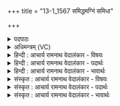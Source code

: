 +++
title = "13-1_1567 समिद्धमग्निं समिधा"

+++
<details><summary>पदपाठः</summary>

स꣡मि꣢꣯द्धम्। सम्। इ꣣द्धम्। अग्नि꣢म्। स꣣मि꣡धा꣢। स꣣म्। इ꣡धा꣢꣯। गि꣣रा꣢। गृ꣣णे। शु꣣चि꣢꣯म्। पा꣣वक꣢म्। पु꣣रः꣢। अ꣣ध्वरे꣢। ध्रु꣣व꣢म्। वि꣡प्र꣢꣯म्। वि। प्र꣣म्। हो꣡ता꣢꣯रम्। पु꣣रुवा꣡र꣢म्। पु꣣रु। वा꣡र꣢꣯म्। अ꣣द्रु꣡ह꣢म्। अ꣣। द्रु꣡ह꣢꣯म्। क꣣वि꣢म्। सु꣣म्नैः꣢। ई꣣महे। जात꣡वे꣢दसम्। जा꣣त꣢। वे꣣दसम्। १५६७।
</details>

<details><summary>अधिमन्त्रम् (VC)</summary>

- अग्निः
- भरद्वाजो बार्हस्पत्यो वीतहव्य आङ्गिरसो वा
- जगती
- निषादः
</details>

<details><summary>हिन्दी : आचार्य रामनाथ वेदालंकार - विषयः</summary>

प्रथम मन्त्र में जगदीश्वर के गुणों का वर्णन है।
</details>

<details><summary>हिन्दी : आचार्य रामनाथ वेदालंकार - पदार्थः</summary>

पदार्थान्वयभाषाः -  (समिद्धम्) तेजस्वी (अग्निम्) अग्रनायक जगदीश्वर की (समिधा गिरा) तेजोमयी वाणी से, मैं (गृणे) स्तुति करता हूँ। (शुचिम्) पवित्र, (पावकम्) पवित्रकर्ता (पुरः) सामने (अध्वरे) उपासना-यज्ञ में (ध्रुवम्) स्थिररूप में विद्यमान, (विप्रम्) विशेषरूप से पूर्णता प्रदान करनेवाले, (होतारम्) सुख आदि देनेवाले, (पुरुवारम्) बहुत वरणीय अथवा बहुत से दोषों का निवारण करनेवाले, (कविम्) क्रान्तद्रष्टा, मेधावी, (जातवेदसम्) सर्वज्ञ, सर्वव्यापक जगदीश्वर से हम (सुम्नैः) सुखकारी स्तोत्रों के द्वारा (ईमहे) याचना करते हैं ॥१॥ यहाँ विशेषणों के साभिप्राय होने से परिकर अलङ्कार है ॥१॥
</details>

<details><summary>हिन्दी : आचार्य रामनाथ वेदालंकार - भावार्थः</summary>

भावार्थभाषाः -  जो तेजस्वी, पवित्र, पवित्रकर्ता, स्थिर, छिद्रों को भरनेवाला, सद्गुणों का दाता, दुर्गुणों को दूर करनेवाला, भक्तवत्सल, क्रान्तद्रष्टा, सर्वज्ञ सर्वान्तर्यामी परमेश्वर है, उसका श्रद्धा से सबको भजन करना चाहिए और उससे सद्गुणों की याचना करनी चाहिए ॥१॥
</details>

<details><summary>संस्कृत : आचार्य रामनाथ वेदालंकार - विषयः</summary>

तत्रादौ जगदीश्वरस्य गुणान् कीर्तयति।
</details>

<details><summary>संस्कृत : आचार्य रामनाथ वेदालंकार - पदार्थः</summary>

पदार्थान्वयभाषाः -  (समिद्धम्) प्रदीप्तम्, तेजोमयम् (अग्निम्) अग्रनायकं जगदीश्वरम् (समिधा गिरा) प्रदीप्तया तेजोमय्या वाचा (गृणे) स्तौमि। (शुचिम्) पवित्रम्, (पावकम्) पवित्रकर्तारम्, (पुरः) समक्षम् (अध्वरे) उपासनायज्ञे (ध्रुवम्) स्थिरतया विद्यमानम्, (विप्रम्) विशेषेण पूरयितारम्, (होतारम्) सुखादीनां दातारम्, (पुरुवारम्) बहुवरणीयानां पुरूणां बहूनां दोषाणां निवारकं वा, (अद्रुहम्) अद्रोग्धारम्, (कविम्) क्रान्तदर्शनं मेधाविनम्, (जातवेदसम्) सर्वज्ञं सर्वव्यापिनं जगदीश्वरम्, वयम् (सुम्नैः) सुखकरैः स्तोत्रैः (ईमहे) याचामहे ॥१॥२ अत्र विशेषणानां साभिप्रायत्वात् परिकरालङ्कारः ॥१॥
</details>

<details><summary>संस्कृत : आचार्य रामनाथ वेदालंकार - भावार्थः</summary>

भावार्थभाषाः -  यस्तेजस्वी पवित्रः पावको ध्रुवश्छिद्राणां पूरयिता सद्गुणानां दाता दुर्गुणानामपहर्ता भक्तवत्सलः क्रान्तद्रष्टा सर्वज्ञः सर्वान्तर्यामी परमेश्वरोऽस्ति स सर्वैः श्रद्धया सम्भजनीयः सद्गुणान् याचनीयश्च ॥१॥
</details>